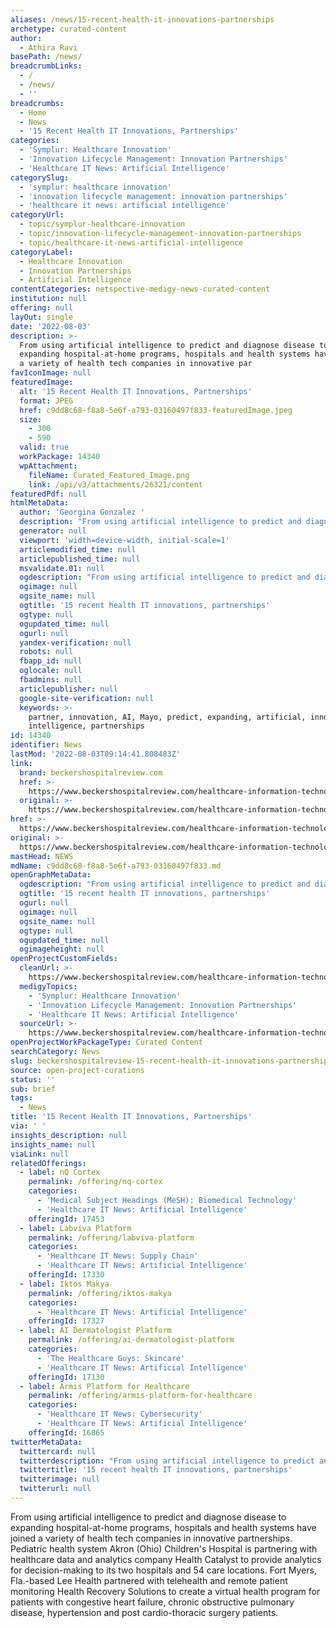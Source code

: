 ```yaml
---
aliases: /news/15-recent-health-it-innovations-partnerships
archetype: curated-content
author:
  - Athira Ravi
basePath: /news/
breadcrumbLinks:
  - /
  - /news/
  - ''
breadcrumbs:
  - Home
  - News
  - '15 Recent Health IT Innovations, Partnerships'
categories:
  - 'Symplur: Healthcare Innovation'
  - 'Innovation Lifecycle Management: Innovation Partnerships'
  - 'Healthcare IT News: Artificial Intelligence'
categorySlug:
  - 'symplur: healthcare innovation'
  - 'innovation lifecycle management: innovation partnerships'
  - 'healthcare it news: artificial intelligence'
categoryUrl:
  - topic/symplur-healthcare-innovation
  - topic/innovation-lifecycle-management-innovation-partnerships
  - topic/healthcare-it-news-artificial-intelligence
categoryLabel:
  - Healthcare Innovation
  - Innovation Partnerships
  - Artificial Intelligence
contentCategories: netspective-medigy-news-curated-content
institution: null
offering: null
layOut: single
date: '2022-08-03'
description: >-
  From using artificial intelligence to predict and diagnose disease to
  expanding hospital-at-home programs, hospitals and health systems have joined
  a variety of health tech companies in innovative par
favIconImage: null
featuredImage:
  alt: '15 Recent Health IT Innovations, Partnerships'
  format: JPEG
  href: c9dd8c68-f8a8-5e6f-a793-03160497f833-featuredImage.jpeg
  size:
    - 300
    - 590
  valid: true
  workPackage: 14340
  wpAttachment:
    fileName: Curated_Featured_Image.png
    link: /api/v3/attachments/26321/content
featuredPdf: null
htmlMetaData:
  author: 'Georgina Gonzalez '
  description: "From using artificial intelligence to predict and diagnose disease to expanding hospital-at-home programs, hospitals and health systems have joined a variety of health tech companies in innovative partnerships.\_"
  generator: null
  viewport: 'width=device-width, initial-scale=1'
  articlemodified_time: null
  articlepublished_time: null
  msvalidate.01: null
  ogdescription: "From using artificial intelligence to predict and diagnose disease to expanding hospital-at-home programs, hospitals and health systems have joined a variety of health tech companies in innovative partnerships.\_"
  ogimage: null
  ogsite_name: null
  ogtitle: '15 recent health IT innovations, partnerships'
  ogtype: null
  ogupdated_time: null
  ogurl: null
  yandex-verification: null
  robots: null
  fbapp_id: null
  oglocale: null
  fbadmins: null
  articlepublisher: null
  google-site-verification: null
  keywords: >-
    partner, innovation, AI, Mayo, predict, expanding, artificial, innovative,
    intelligence, partnerships
id: 14340
identifier: News
lastMod: '2022-08-03T09:14:41.808483Z'
link:
  brand: beckershospitalreview.com
  href: >-
    https://www.beckershospitalreview.com/healthcare-information-technology/15-recent-health-it-innovations-partnerships.html
  original: >-
    https://www.beckershospitalreview.com/healthcare-information-technology/15-recent-health-it-innovations-partnerships.html
href: >-
  https://www.beckershospitalreview.com/healthcare-information-technology/15-recent-health-it-innovations-partnerships.html
original: >-
  https://www.beckershospitalreview.com/healthcare-information-technology/15-recent-health-it-innovations-partnerships.html
mastHead: NEWS
mdName: c9dd8c68-f8a8-5e6f-a793-03160497f833.md
openGraphMetaData:
  ogdescription: "From using artificial intelligence to predict and diagnose disease to expanding hospital-at-home programs, hospitals and health systems have joined a variety of health tech companies in innovative partnerships.\_"
  ogtitle: '15 recent health IT innovations, partnerships'
  ogurl: null
  ogimage: null
  ogsite_name: null
  ogtype: null
  ogupdated_time: null
  ogimageheight: null
openProjectCustomFields:
  cleanUrl: >-
    https://www.beckershospitalreview.com/healthcare-information-technology/15-recent-health-it-innovations-partnerships.html
  medigyTopics:
    - 'Symplur: Healthcare Innovation'
    - 'Innovation Lifecycle Management: Innovation Partnerships'
    - 'Healthcare IT News: Artificial Intelligence'
  sourceUrl: >-
    https://www.beckershospitalreview.com/healthcare-information-technology/15-recent-health-it-innovations-partnerships.html
openProjectWorkPackageType: Curated Content
searchCategory: News
slug: beckershospitalreview-15-recent-health-it-innovations-partnerships
source: open-project-curations
status: ''
sub: brief
tags:
  - News
title: '15 Recent Health IT Innovations, Partnerships'
via: ' '
insights_description: null
insights_name: null
viaLink: null
relatedOfferings:
  - label: nQ Cortex
    permalink: /offering/nq-cortex
    categories:
      - 'Medical Subject Headings (MeSH): Biomedical Technology'
      - 'Healthcare IT News: Artificial Intelligence'
    offeringId: 17453
  - label: Labviva Platform
    permalink: /offering/labviva-platform
    categories:
      - 'Healthcare IT News: Supply Chain'
      - 'Healthcare IT News: Artificial Intelligence'
    offeringId: 17330
  - label: Iktos Makya
    permalink: /offering/iktos-makya
    categories:
      - 'Healthcare IT News: Artificial Intelligence'
    offeringId: 17327
  - label: AI Dermatologist Platform
    permalink: /offering/ai-dermatologist-platform
    categories:
      - 'The Healthcare Guys: Skincare'
      - 'Healthcare IT News: Artificial Intelligence'
    offeringId: 17130
  - label: Armis Platform for Healthcare
    permalink: /offering/armis-platform-for-healthcare
    categories:
      - 'Healthcare IT News: Cybersecurity'
      - 'Healthcare IT News: Artificial Intelligence'
    offeringId: 16865
twitterMetaData:
  twittercard: null
  twitterdescription: "From using artificial intelligence to predict and diagnose disease to expanding hospital-at-home programs, hospitals and health systems have joined a variety of health tech companies in innovative partnerships.\_"
  twittertitle: '15 recent health IT innovations, partnerships'
  twitterimage: null
  twitterurl: null
---
```

<p>From using artificial intelligence to predict and diagnose disease to expanding hospital-at-home programs, hospitals and health systems have joined a variety of health tech companies in innovative partnerships. Pediatric health system Akron (Ohio) Children's Hospital is partnering with healthcare data and analytics company Health Catalyst to provide analytics for decision-making to its two hospitals and 54 care locations. Fort Myers, Fla.-based Lee Health partnered with telehealth and remote patient monitoring Health Recovery Solutions to create a virtual health program for patients with congestive heart failure, chronic obstructive pulmonary disease, hypertension and post cardio-thoracic surgery patients.</p>